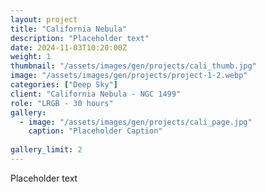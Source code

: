 ```yaml
---
layout: project
title: "California Nebula"
description: "Placeholder text"
date: 2024-11-03T10:20:00Z
weight: 1
thumbnail: "/assets/images/gen/projects/cali_thumb.jpg"
image: "/assets/images/gen/projects/project-1-2.webp"
categories: ["Deep Sky"]
client: "California Nebula - NGC 1499"
role: "LRGB - 30 hours"
gallery:
  - image: "/assets/images/gen/projects/cali_page.jpg"
    caption: "Placeholder Caption"
  
gallery_limit: 2
---
```


Placeholder text